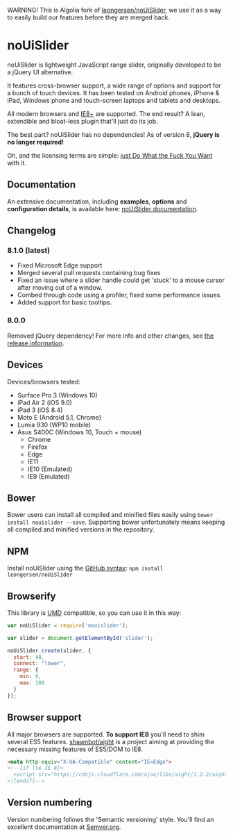 WARNING! This is Algolia fork of [leongersen/noUiSlider](https://github.com/leongersen/noUiSlider),
we use it as a way to easily build our features before they are merged back.

# noUiSlider

noUiSlider is lightweight JavaScript range slider, originally developed to be a jQuery UI alternative.

It features cross-browser support, a wide range of options and support for a bunch of touch devices. It has been tested on Android phones, iPhone & iPad, Windows phone and touch-screen laptops and tablets and desktops.

All modern browsers and [IE8+](#browser-support) are supported. The end result? A lean, extendible and bloat-less plugin that'll just do its job.

The best part? noUiSlider has no dependencies! As of version 8, **jQuery is no longer required!**

Oh, and the licensing terms are simple: [just Do What the Fuck You Want](http://www.wtfpl.net/about/) with it.

Documentation
-------
An extensive documentation, including **examples**, **options** and **configuration details**, is available here: [noUiSlider documentation](http://refreshless.com/nouislider/).

Changelog
---------
### 8.1.0 (latest)
- Fixed Microsoft Edge support
- Merged several pull requests containing bug fixes
- Fixed an issue where a slider handle could get 'stuck' to a mouse cursor after moving out of a window.
- Combed through code using a profiler, fixed some performance issues.
- Added support for basic tooltips.

### 8.0.0
Removed jQuery dependency! For more info and other changes, see [the release information](http://refreshless.com/nouislider/new-version).

Devices
-------

Devices/browsers tested:
- Surface Pro 3 (Windows 10)
- iPad Air 2 (iOS 9.0)
- iPad 3 (iOS 8.4)
- Moto E (Android 5.1, Chrome)
- Lumia 930 (WP10 mobile)
- Asus S400C (Windows 10, Touch + mouse)
	+ Chrome
	+ Firefox
	+ Edge
	+ IE11
	+ IE10 (Emulated)
	+ IE9 (Emulated)

Bower
-----
Bower users can install all compiled and minified files easily using `bower install nouislider --save`. Supporting bower unfortunately means keeping all compiled and minified versions in the repository.

NPM
---
Install noUiSlider using the [GitHub syntax](https://github.com/leongersen/noUiSlider/issues/433#issuecomment-118330780):
```npm install leongersen/noUiSlider```

Browserify
----------
This library is [UMD](https://github.com/umdjs/umd) compatible, so you can use it in this way:

```javascript
var noUiSlider = require('nouislider');

var slider = document.getElementById('slider');

noUiSlider.create(slider, {
  start: 40,
  connect: "lower",
  range: {
    min: 0,
    max: 100
  }
});
```

Browser support
---------------

All major browsers are supported. **To support IE8** you'll need to shim several ES5 features. 
[shawnbot/aight](https://github.com/shawnbot/aight) is a project aiming at providing the necessary missing features of ES5/DOM to IE8.

```html
<meta http-equiv="X-UA-Compatible" content="IE=Edge">
<!--[if lte IE 8]>
  <script src="https://cdnjs.cloudflare.com/ajax/libs/aight/1.2.2/aight.min.js"></script>
<![endif]-->
```

Version numbering
------------------------------
Version numbering follows the 'Semantic versioning' style.
You'll find an excellent documentation at [Semver.org](http://semver.org/).
